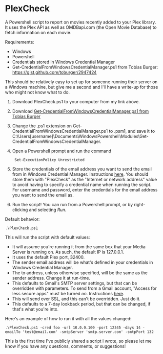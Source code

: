 # PlexCheck
A Powershell script to report on movies recently added to your Plex library. It uses the Plex API as well as OMDBapi.com (the Open Movie Database) to fetch information on each movie.

Requirements:
- Windows
- Powershell
- Credentials stored in Windows Credential Manager
- Get-CredentialFromWindowsCredentialManager.ps1 from Tobias Burger: https://gist.github.com/toburger/2947424

This should be relatively easy to set up for someone running their server on a Windows machine, but give me a second and I'll have a write-up for those who might not know what to do.

1. Download PlexCheck.ps1 to your computer from my link above.
2. Download [Get-CredentialFromWindowsCredentialManager.ps1 from Tobias Burger](https://gist.github.com/toburger/2947424)
3. Change the .ps1 extension on Get-CredentialFromWindowsCredentialManager.ps1 to .psm1, and save it to C:\Users\[username]\Documents\WindowsPowershell\Modules\Get-CredentialFromWindowsCredentialManager\.
4. Open a Powershell prompt and run the command

        Set-ExecutionPolicy Unrestricted

5. Store the credentials of the email address you want to send the email from in Windows Credential Manager. Instructions [here](http://windows.microsoft.com/en-us/windows7/store-passwords-certificates-and-other-credentials-for-automatic-logon). You should store them with "PlexCheck" as the "Internet or network address" value to avoid having to specify a credential name when running the script. For username and password, enter the credentials for the email address you want to send the email as.
6. Run the script! You can run from a Powershell prompt, or by right-clicking and selecting *Run*.

Default behavior:

    .\PlexCheck.ps1

This will run the script with default values:

- It will assume you're running it from the same box that your Media Server is running on. As such, the default IP is 127.0.0.1.
- It uses the default Plex port, 32400.
- The sender email address will be what's defined in your credentials in Windows Credential Manager.
- The to address, unless otherwise specified, will be the same as the sender address. Change it at run-time.
- This defaults to Gmail's SMTP server settings, but that can be overridden with parameters. To send from a Gmail account, "Access for less secure apps" must be turned *on*. Instructions [here](https://support.google.com/accounts/answer/6010255?hl=en).
- This will send over SSL, and this can't be overridden. Just do it.
- This defaults to a 7-day lookback period, but that can be changed, if that's what you're into.

Here's an example of how to run it with all the values changed:

    .\PlexCheck.ps1 -cred foo -url 10.0.0.100 -port 12345 -days 14 -emailTo 'test@email.com' -smtpServer 'smtp.server.com' -smtpPort 132

This is the first time I've publicly shared a script I wrote, so please let me know if you have any questions, comments, or suggestions!
